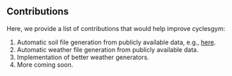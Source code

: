 ## Contributions
Here, we provide a list of contributions that would help improve 
cyclesgym:

1. Automatic soil file generation from publicly available data, e.g., 
   [here](https://www.isric.org/explore/soil-geographic-databases).
2. Automatic weather file generation from publicly available data.
3. Implementation of better weather generators.
4. More coming soon.